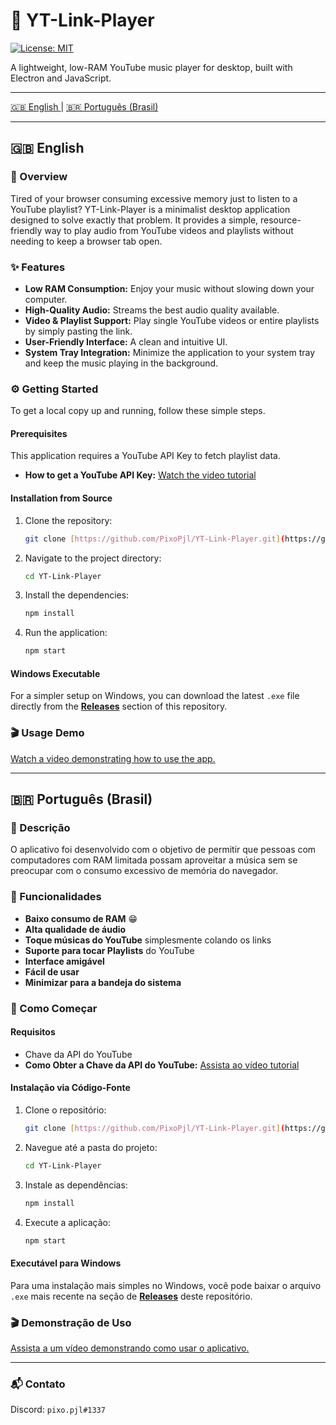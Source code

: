 # 🎵 YT-Link-Player

[![License: MIT](https://img.shields.io/badge/License-MIT-yellow.svg)](https://opensource.org/licenses/MIT)

A lightweight, low-RAM YouTube music player for desktop, built with Electron and JavaScript.

---

[ 🇬🇧 English ](#-english) | [ 🇧🇷 Português (Brasil) ](#-português-brasil)

---

<a name="-english"></a>
## 🇬🇧 English

### 🚀 Overview

Tired of your browser consuming excessive memory just to listen to a YouTube playlist? YT-Link-Player is a minimalist desktop application designed to solve exactly that problem. It provides a simple, resource-friendly way to play audio from YouTube videos and playlists without needing to keep a browser tab open.

### ✨ Features

* **Low RAM Consumption:** Enjoy your music without slowing down your computer.
* **High-Quality Audio:** Streams the best audio quality available.
* **Video & Playlist Support:** Play single YouTube videos or entire playlists by simply pasting the link.
* **User-Friendly Interface:** A clean and intuitive UI.
* **System Tray Integration:** Minimize the application to your system tray and keep the music playing in the background.

### ⚙️ Getting Started

To get a local copy up and running, follow these simple steps.

#### Prerequisites

This application requires a YouTube API Key to fetch playlist data.
* **How to get a YouTube API Key:** [Watch the video tutorial](LINK_PARA_SEU_VIDEO_AQUI)

#### Installation from Source

1.  Clone the repository:
    ```sh
    git clone [https://github.com/PixoPjl/YT-Link-Player.git](https://github.com/PixoPjl/YT-Link-Player.git)
    ```
2.  Navigate to the project directory:
    ```sh
    cd YT-Link-Player
    ```
3.  Install the dependencies:
    ```sh
    npm install
    ```
4.  Run the application:
    ```sh
    npm start
    ```

#### Windows Executable

For a simpler setup on Windows, you can download the latest `.exe` file directly from the **[Releases](https://github.com/PixoPjl/YT-Link-Player/releases)** section of this repository.

### 🎬 Usage Demo

[Watch a video demonstrating how to use the app.](LINK_PARA_SEU_VIDEO_DE_USO_AQUI)

---

<a name="-português-brasil"></a>
## 🇧🇷 Português (Brasil)

### 📝 Descrição

O aplicativo foi desenvolvido com o objetivo de permitir que pessoas com computadores com RAM limitada possam aproveitar a música sem se preocupar com o consumo excessivo de memória do navegador.

### 🌟 Funcionalidades

* **Baixo consumo de RAM** 😁
* **Alta qualidade de áudio**
* **Toque músicas do YouTube** simplesmente colando os links
* **Suporte para tocar Playlists** do YouTube
* **Interface amigável**
* **Fácil de usar**
* **Minimizar para a bandeja do sistema**

### 🚀 Como Começar

#### Requisitos

* Chave da API do YouTube
* **Como Obter a Chave da API do YouTube:** [Assista ao vídeo tutorial](LINK_PARA_SEU_VIDEO_AQUI)

#### Instalação via Código-Fonte

1.  Clone o repositório:
    ```sh
    git clone [https://github.com/PixoPjl/YT-Link-Player.git](https://github.com/PixoPjl/YT-Link-Player.git)
    ```
2.  Navegue até a pasta do projeto:
    ```sh
    cd YT-Link-Player
    ```
3.  Instale as dependências:
    ```sh
    npm install
    ```
4.  Execute a aplicação:
    ```sh
    npm start
    ```

#### Executável para Windows

Para uma instalação mais simples no Windows, você pode baixar o arquivo `.exe` mais recente na seção de **[Releases](https://github.com/PixoPjl/YT-Link-Player/releases)** deste repositório.

### 🎬 Demonstração de Uso

[Assista a um vídeo demonstrando como usar o aplicativo.](LINK_PARA_SEU_VIDEO_DE_USO_AQUI)

---

### 📬 Contato

Discord: `pixo.pjl#1337`

